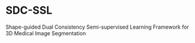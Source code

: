 # SDC-SSL
Shape-guided Dual Consistency Semi-supervised Learning Framework for 3D Medical Image Segmentation
